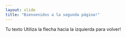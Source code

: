 ```yaml
---
layout: slide
title: "Bienvenidos a la segunda página!"
---
```

Tu texto 
Utiliza la flecha hacia la izquierda para volver!
